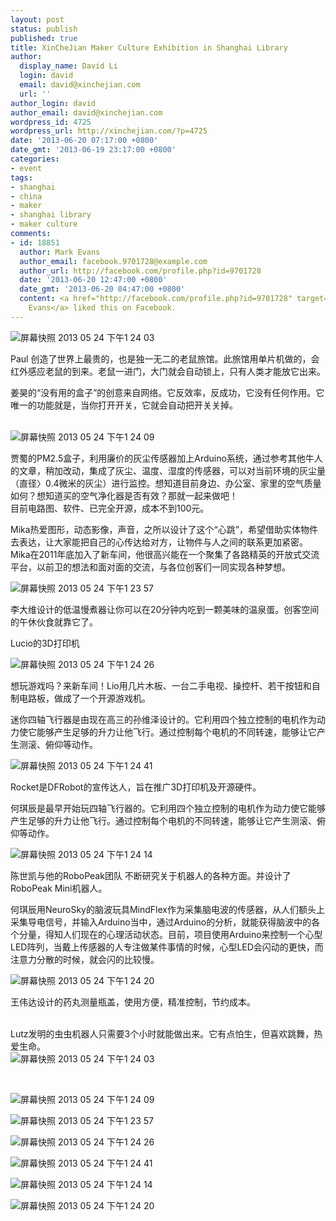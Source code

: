 ```yaml
---
layout: post
status: publish
published: true
title: XinCheJian Maker Culture Exhibition in Shanghai Library
author:
  display_name: David Li
  login: david
  email: david@xinchejian.com
  url: ''
author_login: david
author_email: david@xinchejian.com
wordpress_id: 4725
wordpress_url: http://xinchejian.com/?p=4725
date: '2013-06-20 07:17:00 +0800'
date_gmt: '2013-06-19 23:17:00 +0800'
categories:
- event
tags:
- shanghai
- china
- maker
- shanghai library
- maker culture
comments:
- id: 18851
  author: Mark Evans
  author_email: facebook.9701728@example.com
  author_url: http://facebook.com/profile.php?id=9701728
  date: '2013-06-20 12:47:00 +0800'
  date_gmt: '2013-06-20 04:47:00 +0800'
  content: <a href="http://facebook.com/profile.php?id=9701728" target="_blank">Mark
    Evans</a> liked this on Facebook.
---
```

<p><!--:zh--><img style="display: block; margin-left: auto; margin-right: auto;" title="屏幕快照 2013-05-24 下午1.24.03.png" alt="屏幕快照 2013 05 24 下午1 24 03" src="/uploads/2013/06/屏幕快照-2013-05-24-下午1.24.03.png" border="0" /></p>
<p align="left">Paul 创造了世界上最贵的，也是独一无二的老鼠旅馆。此旅馆用单片机做的，会红外感应老鼠的到来。老鼠一进门，大门就会自动锁上，只有人类才能放它出来。</p></p>
<p align="left">姜昊的&ldquo;没有用的盒子&rdquo;的创意来自网络。它反效率，反成功，它没有任何作用。它唯一的功能就是，当你打开开关，它就会自动把开关关掉。</p><br />
<img style="display: block; margin-left: auto; margin-right: auto;" title="屏幕快照 2013-05-24 下午1.24.09.png" alt="屏幕快照 2013 05 24 下午1 24 09" src="/uploads/2013/06/屏幕快照-2013-05-24-下午1.24.09.png" border="0" /></p>
<p>贾蜀的PM2.5盒子，利用廉价的灰尘传感器加上Arduino系统，通过参考其他牛人的文章，稍加改动，集成了灰尘、温度、湿度的传感器，可以对当前环境的灰尘量（直径〉0.4微米的灰尘）进行监控。想知道目前身边、办公室、家里的空气质量如何？想知道买的空气净化器是否有效？那就一起来做吧！<br />
目前电路图、软件、已完全开源，成本不到100元。</p>
<p>Mika热爱图形，动态影像，声音，之所以设计了这个&ldquo;心跳&rdquo;，希望借助实体物件去表达，让大家能把自己的心传达给对方，让物件与人之间的联系更加紧密。Mika在2011年底加入了新车间，他很高兴能在一个聚集了各路精英的开放式交流平台，以前卫的想法和面对面的交流，与各位创客们一同实现各种梦想。</p>
<p><img style="display: block; margin-left: auto; margin-right: auto;" title="屏幕快照 2013-05-24 下午1.23.57.png" alt="屏幕快照 2013 05 24 下午1 23 57" src="/uploads/2013/06/屏幕快照-2013-05-24-下午1.23.57.png" border="0" /></p>
<p>李大维设计的低温慢煮器让你可以在20分钟内吃到一颗美味的温泉蛋。创客空间的午休伙食就靠它了。</p>
<p>Lucio的3D打印机</p>
<p><img style="display: block; margin-left: auto; margin-right: auto;" title="屏幕快照 2013-05-24 下午1.24.26.png" alt="屏幕快照 2013 05 24 下午1 24 26" src="/uploads/2013/06/屏幕快照-2013-05-24-下午1.24.26.png" border="0" /></p>
<p>想玩游戏吗？来新车间！Lio用几片木板、一台二手电视、操控杆、若干按钮和自制电路板，做成了一个开源游戏机。</p>
<p>迷你四轴飞行器是由现在高三的孙维泽设计的。它利用四个独立控制的电机作为动力使它能够产生足够的升力让他飞行。通过控制每个电机的不同转速，能够让它产生测滚、俯仰等动作。</p>
<p><img style="display: block; margin-left: auto; margin-right: auto;" title="屏幕快照 2013-05-24 下午1.24.41.png" alt="屏幕快照 2013 05 24 下午1 24 41" src="/uploads/2013/06/屏幕快照-2013-05-24-下午1.24.41.png" border="0" /></p>
<p>Rocket是DFRobot的宣传达人，旨在推广3D打印机及开源硬件。</p>
<p>何琪辰是最早开始玩四轴飞行器的。它利用四个独立控制的电机作为动力使它能够产生足够的升力让他飞行。通过控制每个电机的不同转速，能够让它产生测滚、俯仰等动作。</p>
<p><img style="display: block; margin-left: auto; margin-right: auto;" title="屏幕快照 2013-05-24 下午1.24.14.png" alt="屏幕快照 2013 05 24 下午1 24 14" src="/uploads/2013/06/屏幕快照-2013-05-24-下午1.24.14.png" border="0" /></p>
<p>陈世凯与他的RoboPeak团队 不断研究关于机器人的各种方面。并设计了RoboPeak Mini机器人。</p>
<p>何琪辰用NeuroSky的脑波玩具MindFlex作为采集脑电波的传感器，从人们额头上采集导电信号，并输入Arduino当中，通过Arduino的分析，就能获得脑波中的各个分量，得知人们现在的心理活动状态。目前，项目使用Arduino来控制一个心型LED阵列，当戴上传感器的人专注做某件事情的时候，心型LED会闪动的更快，而注意力分散的时候，就会闪的比较慢。</p>
<p><img style="display: block; margin-left: auto; margin-right: auto;" title="屏幕快照 2013-05-24 下午1.24.20.png" alt="屏幕快照 2013 05 24 下午1 24 20" src="/uploads/2013/06/屏幕快照-2013-05-24-下午1.24.20.png" border="0" /></p>
<p align="left">王伟达设计的药丸测量瓶盖，使用方便，精准控制，节约成本。</p><br />
Lutz发明的虫虫机器人只需要3个小时就能做出来。它有点怕生，但喜欢跳舞，热爱生命。<!--:--><!--:en--><img style="display: block; margin-left: auto; margin-right: auto;" title="屏幕快照 2013-05-24 下午1.24.03.png" alt="屏幕快照 2013 05 24 下午1 24 03" src="/uploads/2013/06/屏幕快照-2013-05-24-下午1.24.03.png" border="0" /></p>
<p>&nbsp;</p>
<p><img style="display: block; margin-left: auto; margin-right: auto;" title="屏幕快照 2013-05-24 下午1.24.09.png" alt="屏幕快照 2013 05 24 下午1 24 09" src="/uploads/2013/06/屏幕快照-2013-05-24-下午1.24.09.png" border="0" /></p>
<p><img style="display: block; margin-left: auto; margin-right: auto;" title="屏幕快照 2013-05-24 下午1.23.57.png" alt="屏幕快照 2013 05 24 下午1 23 57" src="/uploads/2013/06/屏幕快照-2013-05-24-下午1.23.57.png" border="0" /></p>
<p><img style="display: block; margin-left: auto; margin-right: auto;" title="屏幕快照 2013-05-24 下午1.24.26.png" alt="屏幕快照 2013 05 24 下午1 24 26" src="/uploads/2013/06/屏幕快照-2013-05-24-下午1.24.26.png" border="0" /></p>
<p><img style="display: block; margin-left: auto; margin-right: auto;" title="屏幕快照 2013-05-24 下午1.24.41.png" alt="屏幕快照 2013 05 24 下午1 24 41" src="/uploads/2013/06/屏幕快照-2013-05-24-下午1.24.41.png" border="0" /></p>
<p><img style="display: block; margin-left: auto; margin-right: auto;" title="屏幕快照 2013-05-24 下午1.24.14.png" alt="屏幕快照 2013 05 24 下午1 24 14" src="/uploads/2013/06/屏幕快照-2013-05-24-下午1.24.14.png" border="0" /></p>
<p><img style="display: block; margin-left: auto; margin-right: auto;" title="屏幕快照 2013-05-24 下午1.24.20.png" alt="屏幕快照 2013 05 24 下午1 24 20" src="/uploads/2013/06/屏幕快照-2013-05-24-下午1.24.20.png" border="0" /><!--:--></p>

